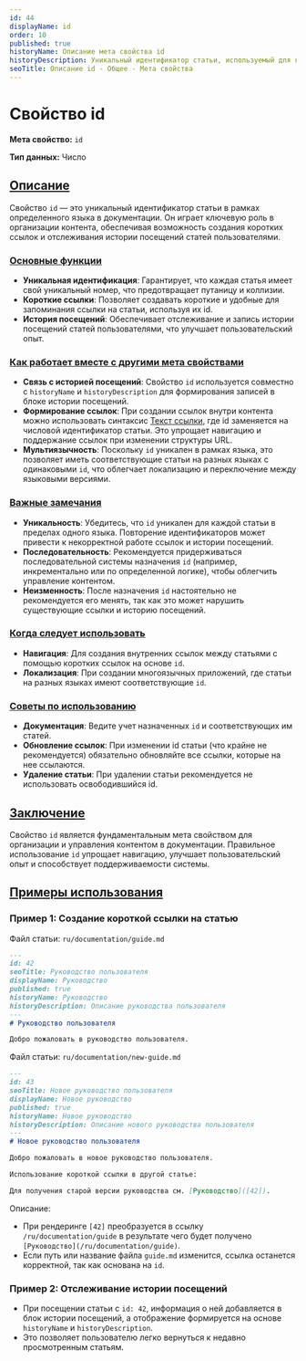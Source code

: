 ```yaml
---
id: 44
displayName: id
order: 10
published: true
historyName: Описание мета свойства id
historyDescription: Уникальный идентификатор статьи, используемый для коротких ссылок и истории посещений в приложении.
seoTitle: Описание id - Общее - Мета свойства
---
```


# Свойство id

**Мета свойство:** `id`

**Тип данных:** Число


## [Описание](description)

Свойство `id` — это уникальный идентификатор статьи в рамках определенного языка в документации. Он играет ключевую роль в организации контента,
обеспечивая возможность создания коротких ссылок и отслеживания истории посещений статей пользователями.


### [Основные функции](basic-functions)

-	**Уникальная идентификация**: Гарантирует, что каждая статья имеет свой уникальный номер, что предотвращает путаницу и коллизии.
-	**Короткие ссылки**: Позволяет создавать короткие и удобные для запоминания ссылки на статьи, используя их id.
-	**История посещений**: Обеспечивает отслеживание и запись истории посещений статей пользователями, что улучшает пользовательский опыт.


### [Как работает вместе с другими мета свойствами](with-other-properties)

-	**Связь с историей посещений**: Свойство `id` используется совместно с `historyName` и `historyDescription` для формирования записей в блоке истории посещений.
-	**Формирование ссылок**: При создании ссылок внутри контента можно использовать синтаксис [Текст ссылки]([id]), где id заменяется на числовой идентификатор
статьи. Это упрощает навигацию и поддержание ссылок при изменении структуры URL.
-	**Мультиязычность**: Поскольку `id` уникален в рамках языка, это позволяет иметь соответствующие статьи на разных языках с одинаковыми `id`, что облегчает
локализацию и переключение между языковыми версиями.


### [Важные замечания](notes)

-	**Уникальность**: Убедитесь, что `id` уникален для каждой статьи в пределах одного языка. Повторение идентификаторов может привести к некорректной
работе ссылок и истории посещений.
-	**Последовательность**: Рекомендуется придерживаться последовательной системы назначения `id` (например, инкрементально или по определенной логике),
чтобы облегчить управление контентом.
-	**Неизменность**: После назначения `id` настоятельно не рекомендуется его менять, так как это может нарушить существующие ссылки и историю посещений.


### [Когда следует использовать](when-to-use)

-	**Навигация**: Для создания внутренних ссылок между статьями с помощью коротких ссылок на основе `id`.
-	**Локализация**: При создании многоязычных приложений, где статьи на разных языках имеют соответствующие `id`.


### [Советы по использованию](advice)

-	**Документация**: Ведите учет назначенных `id` и соответствующих им статей.
-	**Обновление ссылок**: При изменении id статьи (что крайне не рекомендуется) обязательно обновляйте все ссылки, которые на нее ссылаются.
-	**Удаление статьи**: При удалении статьи рекомендуется не использовать освободившийся id.


## [Заключение](conclusion)

Свойство `id` является фундаментальным мета свойством для организации и управления контентом в документации. Правильное использование `id` упрощает навигацию,
улучшает пользовательский опыт и способствует поддерживаемости системы.


## [Примеры использования](examples)

### Пример 1: Создание короткой ссылки на статью

Файл статьи: `ru/documentation/guide.md`

```markdown
---
id: 42
seoTitle: Руководство пользователя
displayName: Руководство
published: true
historyName: Руководство
historyDescription: Описание руководства пользователя
---
# Руководство пользователя

Добро пожаловать в руководство пользователя.
```

Файл статьи: `ru/documentation/new-guide.md`

```markdown
---
id: 43
seoTitle: Новое руководство пользователя
displayName: Новое руководство
published: true
historyName: Новое руководство
historyDescription: Описание нового руководства пользователя
---
# Новое руководство пользователя

Добро пожаловать в новое руководство пользователя.

Использование короткой ссылки в другой статье:

Для получения старой версии руководства см. [Руководство]([42]).
```

Описание:

-	При рендеринге `[42]` преобразуется в ссылку `/ru/documentation/guide` в результате чего будет получено `[Руководство](/ru/documentation/guide)`.
-	Если путь или название файла `guide.md` изменится, ссылка останется корректной, так как основана на `id`.


### Пример 2: Отслеживание истории посещений

-	При посещении статьи с `id: 42`, информация о ней добавляется в блок истории посещений, а отображение формируется на основе `historyName` и `historyDescription`.
-	Это позволяет пользователю легко вернуться к недавно просмотренным статьям.
